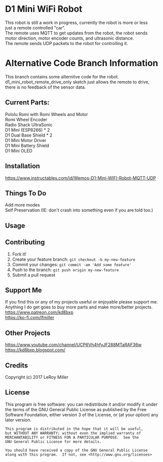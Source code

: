 # D1 Mini WiFi Robot

This robot is still a work in progress, currently the robot is more or less  
just a remote controlled "car".  
The remote uses MQTT to get updates from the robot, the robot sends motor direction, motor encoder counts, and ultrasonic distance.  
The remote sends UDP packets to the robot for controlling it.  

# Alternative Code Branch Information

This branch contains some alternitve code for the robot.  
d1_mini_robot_remote_drive_only sketch just allows the remote to drive, there is no feedback of the sensor data.  


## Current Parts:  
Pololu Romi with Romi Wheels and Motor  
Romi Wheel Encoder  
Radio Shack UltraSonic  
D1 Mini (ESP8266) * 2  
D1 Dual Base Shield * 2  
D1 Mini Motor Driver  
D1 Mini Battery Shield  
D1 Mini OLED  

## Installation

https://www.instructables.com/id/Wemos-D1-Mini-WIFI-Robot-MQTT-UDP  

## Things To Do

Add more modes  
Self Preservation (IE: don't crash into something even if you are told too.)  

## Usage

## Contributing

1. Fork it!
2. Create your feature branch: `git checkout -b my-new-feature`
3. Commit your changes: `git commit -am 'Add some feature'`
4. Push to the branch: `git push origin my-new-feature`
5. Submit a pull request

## Support Me

If you find this or any of my projects useful or enjoyable please support me.  
Anything I do get goes to buy more parts and make more/better projects.  
https://www.patreon.com/kd8bxp  
https://ko-fi.com/lfmiller  

## Other Projects

https://www.youtube.com/channel/UCP6Vh4hfyJF288MTaRAF36w  
https://kd8bxp.blogspot.com/  


## Credits

Copyright (c) 2017 LeRoy Miller

## License

This program is free software: you can redistribute it and/or modify
    it under the terms of the GNU General Public License as published by
    the Free Software Foundation, either version 3 of the License, or
    (at your option) any later version.

    This program is distributed in the hope that it will be useful,
    but WITHOUT ANY WARRANTY; without even the implied warranty of
    MERCHANTABILITY or FITNESS FOR A PARTICULAR PURPOSE.  See the
    GNU General Public License for more details.

    You should have received a copy of the GNU General Public License
    along with this program.  If not, see <http://www.gnu.org/licenses>
